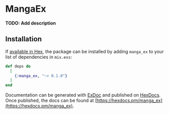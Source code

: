 # MangaEx

**TODO: Add description**

## Installation

If [available in Hex](https://hex.pm/docs/publish), the package can be installed
by adding `manga_ex` to your list of dependencies in `mix.exs`:

```elixir
def deps do
  [
    {:manga_ex, "~> 0.1.0"}
  ]
end
```

Documentation can be generated with [ExDoc](https://github.com/elixir-lang/ex_doc)
and published on [HexDocs](https://hexdocs.pm). Once published, the docs can
be found at [https://hexdocs.pm/manga_ex](https://hexdocs.pm/manga_ex).


